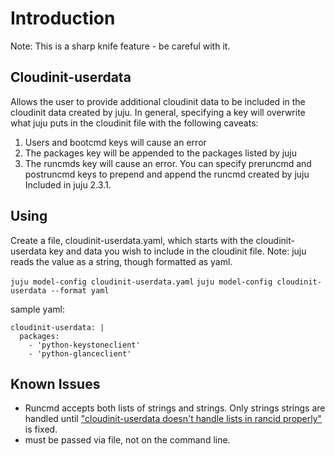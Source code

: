Introduction
===

Note: This is a sharp knife feature - be careful with it.

Cloudinit-userdata
--
Allows the user to provide additional cloudinit data to be included in the cloudinit data created by juju.  In general, specifying a key will overwrite what juju puts in the cloudinit file with the following caveats: 
1. Users and bootcmd keys will cause an error
2. The packages key will be appended to the packages listed by juju
3. The runcmds key will cause an error.  You can specify preruncmd and postruncmd keys to prepend and append the runcmd created by juju
Included in juju 2.3.1.

Using
--
Create a file, cloudinit-userdata.yaml, which starts with the cloudinit-userdata key and data you wish to include in the cloudinit file.  Note: juju reads the value as a string, though formatted as yaml.  

`juju model-config cloudinit-userdata.yaml`
`juju model-config cloudinit-userdata --format yaml`

sample yaml:

    cloudinit-userdata: |
      packages:
        - 'python-keystoneclient'
        - 'python-glanceclient'

Known Issues
--
- Runcmd accepts both lists of strings and strings.  Only strings strings are handled until ["cloudinit-userdata doesn't handle lists in rancid properly"](https://bugs.launchpad.net/juju/+bug/1759398) is fixed.
- must be passed via file, not on the command line.
